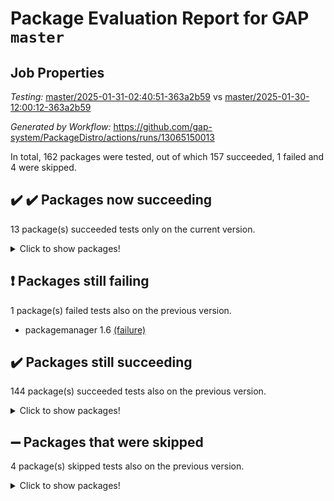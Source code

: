 # Package Evaluation Report for GAP `master`

## Job Properties

*Testing:* [master/2025-01-31-02:40:51-363a2b59](https://github.com/gap-system/PackageDistro/blob/data/reports/master/2025-01-31-02:40:51-363a2b59) vs [master/2025-01-30-12:00:12-363a2b59](https://github.com/gap-system/PackageDistro/blob/data/reports/master/2025-01-30-12:00:12-363a2b59)

*Generated by Workflow:* https://github.com/gap-system/PackageDistro/actions/runs/13065150013

In total, 162 packages were tested, out of which 157 succeeded, 1 failed and 4 were skipped.

## :heavy_check_mark: :heavy_check_mark: Packages now succeeding

13 package(s) succeeded tests only on the current version.
<details><summary>Click to show packages!</summary>

- atlasrep 2.1.9 [(success)](https://github.com/gap-system/PackageDistro/actions/runs/13065150013/job/36456383701) vs atlasrep 2.1.9 [(failure)](https://github.com/gap-system/PackageDistro/actions/runs/13049530360/job/36412475610)
- corefreesub 0.6 [(success)](https://github.com/gap-system/PackageDistro/actions/runs/13065150013/job/36456391288) vs corefreesub 0.6 [(failure)](https://github.com/gap-system/PackageDistro/actions/runs/13049530360/job/36412480919)
- ctbllib 1.3.9 [(success)](https://github.com/gap-system/PackageDistro/actions/runs/13065150013/job/36456392345) vs ctbllib 1.3.9 [(failure)](https://github.com/gap-system/PackageDistro/actions/runs/13049530360/job/36412484078)
- cubefree 1.20 [(success)](https://github.com/gap-system/PackageDistro/actions/runs/13065150013/job/36456392498) vs cubefree 1.20 [(failure)](https://github.com/gap-system/PackageDistro/actions/runs/13049530360/job/36412484562)
- grpconst 2.6.5 [(success)](https://github.com/gap-system/PackageDistro/actions/runs/13065150013/job/36456398341) vs grpconst 2.6.5 [(failure)](https://github.com/gap-system/PackageDistro/actions/runs/13049530360/job/36412497462)
- lins 0.9 [(success)](https://github.com/gap-system/PackageDistro/actions/runs/13065150013/job/36456402900) vs lins 0.9 [(failure)](https://github.com/gap-system/PackageDistro/actions/runs/13049530360/job/36412506236)
- majoranaalgebras 1.5.2 [(success)](https://github.com/gap-system/PackageDistro/actions/runs/13065150013/job/36456403616) vs majoranaalgebras 1.5.2 [(failure)](https://github.com/gap-system/PackageDistro/actions/runs/13049530360/job/36412507711)
- orb 5.0.0 [(success)](https://github.com/gap-system/PackageDistro/actions/runs/13065150013/job/36456406383) vs orb 5.0.0 [(failure)](https://github.com/gap-system/PackageDistro/actions/runs/13049530360/job/36412514239)
- recog 1.4.4 [(success)](https://github.com/gap-system/PackageDistro/actions/runs/13065150013/job/36456408628) vs recog 1.4.4 [(failure)](https://github.com/gap-system/PackageDistro/actions/runs/13049530360/job/36412521574)
- semigroups 5.4.0 [(success)](https://github.com/gap-system/PackageDistro/actions/runs/13065150013/job/36456409832) vs semigroups 5.4.0 [(failure)](https://github.com/gap-system/PackageDistro/actions/runs/13049530360/job/36412524794)
- utils 0.85 [(success)](https://github.com/gap-system/PackageDistro/actions/runs/13065150013/job/36456414100) vs utils 0.85 [(failure)](https://github.com/gap-system/PackageDistro/actions/runs/13049530360/job/36412535182)
- wedderga 4.10.5 [(success)](https://github.com/gap-system/PackageDistro/actions/runs/13065150013/job/36456414584) vs wedderga 4.10.5 [(failure)](https://github.com/gap-system/PackageDistro/actions/runs/13049530360/job/36412536496)
- xmod 2.92 [(success)](https://github.com/gap-system/PackageDistro/actions/runs/13065150013/job/36456415119) vs xmod 2.92 [(failure)](https://github.com/gap-system/PackageDistro/actions/runs/13049530360/job/36412537244)
</details>

## :exclamation: Packages still failing

1 package(s) failed tests also on the previous version.
- packagemanager 1.6 [(failure)](https://github.com/gap-system/PackageDistro/actions/runs/13065150013/job/36456406548)

## :heavy_check_mark: Packages still succeeding

144 package(s) succeeded tests also on the previous version.
<details><summary>Click to show packages!</summary>

- 4ti2interface 2024.11-01 [(success)](https://github.com/gap-system/PackageDistro/actions/runs/13065150013/job/36456382406)
- ace 5.6.2 [(success)](https://github.com/gap-system/PackageDistro/actions/runs/13065150013/job/36456382642)
- aclib 1.3.2 [(success)](https://github.com/gap-system/PackageDistro/actions/runs/13065150013/job/36456382832)
- agt 0.3.1 [(success)](https://github.com/gap-system/PackageDistro/actions/runs/13065150013/job/36456383009)
- alco 1.1.1 [(success)](https://github.com/gap-system/PackageDistro/actions/runs/13065150013/job/36456383181)
- alnuth 3.2.1 [(success)](https://github.com/gap-system/PackageDistro/actions/runs/13065150013/job/36456383358)
- anupq 3.3.1 [(success)](https://github.com/gap-system/PackageDistro/actions/runs/13065150013/job/36456383509)
- autodoc 2023.06.19 [(success)](https://github.com/gap-system/PackageDistro/actions/runs/13065150013/job/36456383916)
- automata 1.16 [(success)](https://github.com/gap-system/PackageDistro/actions/runs/13065150013/job/36456387283)
- automgrp 1.3.3 [(success)](https://github.com/gap-system/PackageDistro/actions/runs/13065150013/job/36456387703)
- autpgrp 1.11 [(success)](https://github.com/gap-system/PackageDistro/actions/runs/13065150013/job/36456387973)
- cap 2025.01-01 [(success)](https://github.com/gap-system/PackageDistro/actions/runs/13065150013/job/36456389067)
- caratinterface 2.3.7 [(success)](https://github.com/gap-system/PackageDistro/actions/runs/13065150013/job/36456390418)
- cddinterface 2024.09.02 [(success)](https://github.com/gap-system/PackageDistro/actions/runs/13065150013/job/36456390549)
- circle 1.6.6 [(success)](https://github.com/gap-system/PackageDistro/actions/runs/13065150013/job/36456390668)
- classicpres 1.22 [(success)](https://github.com/gap-system/PackageDistro/actions/runs/13065150013/job/36456390849)
- cohomolo 1.6.11 [(success)](https://github.com/gap-system/PackageDistro/actions/runs/13065150013/job/36456390978)
- congruence 1.2.7 [(success)](https://github.com/gap-system/PackageDistro/actions/runs/13065150013/job/36456391136)
- corelg 1.57 [(success)](https://github.com/gap-system/PackageDistro/actions/runs/13065150013/job/36456391432)
- crime 1.6 [(success)](https://github.com/gap-system/PackageDistro/actions/runs/13065150013/job/36456391591)
- crisp 1.4.6 [(success)](https://github.com/gap-system/PackageDistro/actions/runs/13065150013/job/36456391740)
- crypting 0.10.5 [(success)](https://github.com/gap-system/PackageDistro/actions/runs/13065150013/job/36456391909)
- cryst 4.1.27 [(success)](https://github.com/gap-system/PackageDistro/actions/runs/13065150013/job/36456392051)
- crystcat 1.1.10 [(success)](https://github.com/gap-system/PackageDistro/actions/runs/13065150013/job/36456392201)
- curlinterface 2.4.0 [(success)](https://github.com/gap-system/PackageDistro/actions/runs/13065150013/job/36456392675)
- cvec 2.8.3 [(success)](https://github.com/gap-system/PackageDistro/actions/runs/13065150013/job/36456392833)
- datastructures 0.3.1 [(success)](https://github.com/gap-system/PackageDistro/actions/runs/13065150013/job/36456393007)
- deepthought 1.0.8 [(success)](https://github.com/gap-system/PackageDistro/actions/runs/13065150013/job/36456393173)
- design 1.8.2 [(success)](https://github.com/gap-system/PackageDistro/actions/runs/13065150013/job/36456393385)
- difsets 2.3.1 [(success)](https://github.com/gap-system/PackageDistro/actions/runs/13065150013/job/36456393590)
- digraphs 1.9.0 [(success)](https://github.com/gap-system/PackageDistro/actions/runs/13065150013/job/36456393825)
- edim 1.3.8 [(success)](https://github.com/gap-system/PackageDistro/actions/runs/13065150013/job/36456393966)
- example 4.4.0 [(success)](https://github.com/gap-system/PackageDistro/actions/runs/13065150013/job/36456394138)
- examplesforhomalg 2023.10-01 [(success)](https://github.com/gap-system/PackageDistro/actions/runs/13065150013/job/36456394316)
- factint 1.6.3 [(success)](https://github.com/gap-system/PackageDistro/actions/runs/13065150013/job/36456394550)
- ferret 1.0.14 [(success)](https://github.com/gap-system/PackageDistro/actions/runs/13065150013/job/36456394748)
- fga 1.5.0 [(success)](https://github.com/gap-system/PackageDistro/actions/runs/13065150013/job/36456394940)
- fining 1.5.6 [(success)](https://github.com/gap-system/PackageDistro/actions/runs/13065150013/job/36456395121)
- float 1.0.5 [(success)](https://github.com/gap-system/PackageDistro/actions/runs/13065150013/job/36456395294)
- format 1.4.4 [(success)](https://github.com/gap-system/PackageDistro/actions/runs/13065150013/job/36456395460)
- forms 1.2.12 [(success)](https://github.com/gap-system/PackageDistro/actions/runs/13065150013/job/36456395630)
- fplsa 1.2.6 [(success)](https://github.com/gap-system/PackageDistro/actions/runs/13065150013/job/36456395826)
- fr 2.4.13 [(success)](https://github.com/gap-system/PackageDistro/actions/runs/13065150013/job/36456395993)
- francy 2.0.3 [(success)](https://github.com/gap-system/PackageDistro/actions/runs/13065150013/job/36456396219)
- fwtree 1.3 [(success)](https://github.com/gap-system/PackageDistro/actions/runs/13065150013/job/36456396441)
- gapdoc 1.6.7 [(success)](https://github.com/gap-system/PackageDistro/actions/runs/13065150013/job/36456396600)
- gauss 2024.11-01 [(success)](https://github.com/gap-system/PackageDistro/actions/runs/13065150013/job/36456396744)
- gaussforhomalg 2024.08-01 [(success)](https://github.com/gap-system/PackageDistro/actions/runs/13065150013/job/36456396923)
- gbnp 1.1.0 [(success)](https://github.com/gap-system/PackageDistro/actions/runs/13065150013/job/36456397099)
- generalizedmorphismsforcap 2024.09-03 [(success)](https://github.com/gap-system/PackageDistro/actions/runs/13065150013/job/36456397270)
- genss 1.6.9 [(success)](https://github.com/gap-system/PackageDistro/actions/runs/13065150013/job/36456397460)
- gradedmodules 2024.12-01 [(success)](https://github.com/gap-system/PackageDistro/actions/runs/13065150013/job/36456397642)
- gradedringforhomalg 2024.07-01 [(success)](https://github.com/gap-system/PackageDistro/actions/runs/13065150013/job/36456397804)
- grape 4.9.2 [(success)](https://github.com/gap-system/PackageDistro/actions/runs/13065150013/job/36456397977)
- groupoids 1.76 [(success)](https://github.com/gap-system/PackageDistro/actions/runs/13065150013/job/36456398151)
- guarana 0.96.3 [(success)](https://github.com/gap-system/PackageDistro/actions/runs/13065150013/job/36456398522)
- guava 3.19 [(success)](https://github.com/gap-system/PackageDistro/actions/runs/13065150013/job/36456398719)
- hap 1.66 [(success)](https://github.com/gap-system/PackageDistro/actions/runs/13065150013/job/36456398912)
- hapcryst 0.1.15 [(success)](https://github.com/gap-system/PackageDistro/actions/runs/13065150013/job/36456399116)
- hecke 1.5.4 [(success)](https://github.com/gap-system/PackageDistro/actions/runs/13065150013/job/36456399350)
- help 4.0 [(success)](https://github.com/gap-system/PackageDistro/actions/runs/13065150013/job/36456399536)
- homalg 2024.01-01 [(success)](https://github.com/gap-system/PackageDistro/actions/runs/13065150013/job/36456399761)
- homalgtocas 2023.11-01 [(success)](https://github.com/gap-system/PackageDistro/actions/runs/13065150013/job/36456399970)
- idrel 2.48 [(success)](https://github.com/gap-system/PackageDistro/actions/runs/13065150013/job/36456400130)
- images 1.3.3 [(success)](https://github.com/gap-system/PackageDistro/actions/runs/13065150013/job/36456400297)
- intpic 0.4.0 [(success)](https://github.com/gap-system/PackageDistro/actions/runs/13065150013/job/36456400471)
- io 4.9.1 [(success)](https://github.com/gap-system/PackageDistro/actions/runs/13065150013/job/36456400647)
- io_forhomalg 2023.02-04 [(success)](https://github.com/gap-system/PackageDistro/actions/runs/13065150013/job/36456400828)
- irredsol 1.4.4 [(success)](https://github.com/gap-system/PackageDistro/actions/runs/13065150013/job/36456401007)
- json 2.2.2 [(success)](https://github.com/gap-system/PackageDistro/actions/runs/13065150013/job/36456401187)
- jupyterkernel 1.5.1 [(success)](https://github.com/gap-system/PackageDistro/actions/runs/13065150013/job/36456401359)
- jupyterviz 1.5.6 [(success)](https://github.com/gap-system/PackageDistro/actions/runs/13065150013/job/36456401547)
- kan 1.37 [(success)](https://github.com/gap-system/PackageDistro/actions/runs/13065150013/job/36456401735)
- kbmag 1.5.11 [(success)](https://github.com/gap-system/PackageDistro/actions/runs/13065150013/job/36456401905)
- laguna 3.9.7 [(success)](https://github.com/gap-system/PackageDistro/actions/runs/13065150013/job/36456402090)
- liealgdb 2.2.1 [(success)](https://github.com/gap-system/PackageDistro/actions/runs/13065150013/job/36456402235)
- liepring 2.9.1 [(success)](https://github.com/gap-system/PackageDistro/actions/runs/13065150013/job/36456402397)
- liering 2.4.2 [(success)](https://github.com/gap-system/PackageDistro/actions/runs/13065150013/job/36456402554)
- linearalgebraforcap 2024.10-01 [(success)](https://github.com/gap-system/PackageDistro/actions/runs/13065150013/job/36456402722)
- localizeringforhomalg 2023.10-01 [(success)](https://github.com/gap-system/PackageDistro/actions/runs/13065150013/job/36456403067)
- loops 3.4.4 [(success)](https://github.com/gap-system/PackageDistro/actions/runs/13065150013/job/36456403281)
- lpres 1.1.1 [(success)](https://github.com/gap-system/PackageDistro/actions/runs/13065150013/job/36456403449)
- mapclass 1.4.6 [(success)](https://github.com/gap-system/PackageDistro/actions/runs/13065150013/job/36456403798)
- matgrp 0.71 [(success)](https://github.com/gap-system/PackageDistro/actions/runs/13065150013/job/36456403955)
- matricesforhomalg 2024.11-02 [(success)](https://github.com/gap-system/PackageDistro/actions/runs/13065150013/job/36456404239)
- modisom 3.0.0 [(success)](https://github.com/gap-system/PackageDistro/actions/runs/13065150013/job/36456404403)
- modulepresentationsforcap 2024.09-02 [(success)](https://github.com/gap-system/PackageDistro/actions/runs/13065150013/job/36456404569)
- modules 2024.12-01 [(success)](https://github.com/gap-system/PackageDistro/actions/runs/13065150013/job/36456404764)
- monoidalcategories 2025.01-02 [(success)](https://github.com/gap-system/PackageDistro/actions/runs/13065150013/job/36456404975)
- nconvex 2024.12-01 [(success)](https://github.com/gap-system/PackageDistro/actions/runs/13065150013/job/36456405166)
- nilmat 1.4.2 [(success)](https://github.com/gap-system/PackageDistro/actions/runs/13065150013/job/36456405343)
- nock 1.5 [(success)](https://github.com/gap-system/PackageDistro/actions/runs/13065150013/job/36456405514)
- normalizinterface 1.3.7 [(success)](https://github.com/gap-system/PackageDistro/actions/runs/13065150013/job/36456405698)
- nq 2.5.11 [(success)](https://github.com/gap-system/PackageDistro/actions/runs/13065150013/job/36456405863)
- numericalsgps 1.4.0 [(success)](https://github.com/gap-system/PackageDistro/actions/runs/13065150013/job/36456406045)
- openmath 11.5.3 [(success)](https://github.com/gap-system/PackageDistro/actions/runs/13065150013/job/36456406218)
- patternclass 2.4.5 [(success)](https://github.com/gap-system/PackageDistro/actions/runs/13065150013/job/36456406710)
- permut 2.0.5 [(success)](https://github.com/gap-system/PackageDistro/actions/runs/13065150013/job/36456406861)
- polenta 1.3.10 [(success)](https://github.com/gap-system/PackageDistro/actions/runs/13065150013/job/36456407028)
- polymaking 0.8.7 [(success)](https://github.com/gap-system/PackageDistro/actions/runs/13065150013/job/36456407220)
- primgrp 3.4.4 [(success)](https://github.com/gap-system/PackageDistro/actions/runs/13065150013/job/36456407385)
- profiling 2.6.0 [(success)](https://github.com/gap-system/PackageDistro/actions/runs/13065150013/job/36456407554)
- qdistrnd 0.9.5 [(success)](https://github.com/gap-system/PackageDistro/actions/runs/13065150013/job/36456407705)
- qpa 1.35 [(success)](https://github.com/gap-system/PackageDistro/actions/runs/13065150013/job/36456407850)
- quagroup 1.8.4 [(success)](https://github.com/gap-system/PackageDistro/actions/runs/13065150013/job/36456407987)
- radiroot 2.9 [(success)](https://github.com/gap-system/PackageDistro/actions/runs/13065150013/job/36456408130)
- rcwa 4.7.1 [(success)](https://github.com/gap-system/PackageDistro/actions/runs/13065150013/job/36456408294)
- rds 1.8 [(success)](https://github.com/gap-system/PackageDistro/actions/runs/13065150013/job/36456408454)
- repndecomp 1.3.0 [(success)](https://github.com/gap-system/PackageDistro/actions/runs/13065150013/job/36456408771)
- repsn 3.1.2 [(success)](https://github.com/gap-system/PackageDistro/actions/runs/13065150013/job/36456408911)
- resclasses 4.7.3 [(success)](https://github.com/gap-system/PackageDistro/actions/runs/13065150013/job/36456409074)
- ringsforhomalg 2024.11-02 [(success)](https://github.com/gap-system/PackageDistro/actions/runs/13065150013/job/36456409310)
- sco 2023.08-01 [(success)](https://github.com/gap-system/PackageDistro/actions/runs/13065150013/job/36456409528)
- scscp 2.4.3 [(success)](https://github.com/gap-system/PackageDistro/actions/runs/13065150013/job/36456409668)
- sglppow 2.4 [(success)](https://github.com/gap-system/PackageDistro/actions/runs/13065150013/job/36456409988)
- sgpviz 0.999.6 [(success)](https://github.com/gap-system/PackageDistro/actions/runs/13065150013/job/36456410177)
- simpcomp 2.1.14 [(success)](https://github.com/gap-system/PackageDistro/actions/runs/13065150013/job/36456410332)
- singular 2024.06.03 [(success)](https://github.com/gap-system/PackageDistro/actions/runs/13065150013/job/36456410462)
- sl2reps 1.1 [(success)](https://github.com/gap-system/PackageDistro/actions/runs/13065150013/job/36456410612)
- sla 1.6.2 [(success)](https://github.com/gap-system/PackageDistro/actions/runs/13065150013/job/36456410783)
- smallantimagmas 0.3.0 [(success)](https://github.com/gap-system/PackageDistro/actions/runs/13065150013/job/36456410949)
- smallgrp 1.5.4 [(success)](https://github.com/gap-system/PackageDistro/actions/runs/13065150013/job/36456411135)
- smallsemi 0.7.1 [(success)](https://github.com/gap-system/PackageDistro/actions/runs/13065150013/job/36456411295)
- sonata 2.9.6 [(success)](https://github.com/gap-system/PackageDistro/actions/runs/13065150013/job/36456411569)
- sophus 1.27 [(success)](https://github.com/gap-system/PackageDistro/actions/runs/13065150013/job/36456411790)
- sotgrps 1.3 [(success)](https://github.com/gap-system/PackageDistro/actions/runs/13065150013/job/36456411931)
- spinsym 1.5.2 [(success)](https://github.com/gap-system/PackageDistro/actions/runs/13065150013/job/36456412042)
- standardff 1.0 [(success)](https://github.com/gap-system/PackageDistro/actions/runs/13065150013/job/36456412198)
- symbcompcc 1.3.2 [(success)](https://github.com/gap-system/PackageDistro/actions/runs/13065150013/job/36456412348)
- thelma 1.3 [(success)](https://github.com/gap-system/PackageDistro/actions/runs/13065150013/job/36456412492)
- tomlib 1.2.11 [(success)](https://github.com/gap-system/PackageDistro/actions/runs/13065150013/job/36456412675)
- toolsforhomalg 2024.09-01 [(success)](https://github.com/gap-system/PackageDistro/actions/runs/13065150013/job/36456412828)
- toric 1.9.6 [(success)](https://github.com/gap-system/PackageDistro/actions/runs/13065150013/job/36456413018)
- transgrp 3.6.5 [(success)](https://github.com/gap-system/PackageDistro/actions/runs/13065150013/job/36456413212)
- typeset 1.2.2 [(success)](https://github.com/gap-system/PackageDistro/actions/runs/13065150013/job/36456413406)
- ugaly 4.1.3 [(success)](https://github.com/gap-system/PackageDistro/actions/runs/13065150013/job/36456413608)
- unipot 1.6 [(success)](https://github.com/gap-system/PackageDistro/actions/runs/13065150013/job/36456413801)
- unitlib 4.2.0 [(success)](https://github.com/gap-system/PackageDistro/actions/runs/13065150013/job/36456413947)
- uuid 0.7 [(success)](https://github.com/gap-system/PackageDistro/actions/runs/13065150013/job/36456414283)
- walrus 0.9991 [(success)](https://github.com/gap-system/PackageDistro/actions/runs/13065150013/job/36456414415)
- wpe 0.8 [(success)](https://github.com/gap-system/PackageDistro/actions/runs/13065150013/job/36456414767)
- xmodalg 1.23 [(success)](https://github.com/gap-system/PackageDistro/actions/runs/13065150013/job/36456415393)
- yangbaxter 0.10.6 [(success)](https://github.com/gap-system/PackageDistro/actions/runs/13065150013/job/36456415581)
- zeromqinterface 0.16 [(success)](https://github.com/gap-system/PackageDistro/actions/runs/13065150013/job/36456415716)
</details>

## :heavy_minus_sign: Packages that were skipped

4 package(s) skipped tests also on the previous version.
<details><summary>Click to show packages!</summary>

- browse 1.8.21 [(skipped)](https://github.com/gap-system/PackageDistro/actions/runs/13065150013/job/36456107826)
- itc 1.5.1 [(skipped)](https://github.com/gap-system/PackageDistro/actions/runs/13065150013/job/36456107826)
- polycyclic 2.16 [(skipped)](https://github.com/gap-system/PackageDistro/actions/runs/13065150013/job/36456107826)
- xgap 4.32 [(skipped)](https://github.com/gap-system/PackageDistro/actions/runs/13065150013/job/36456107826)
</details>

